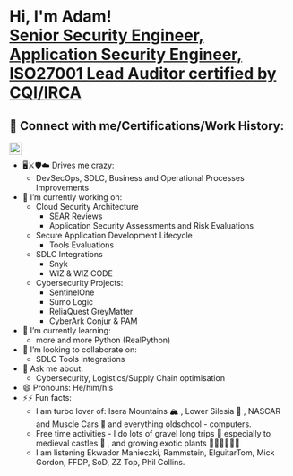 <h1>Hi, I'm Adam! <br/> <a href="https://www.linkedin.com/in/adam-wojciech-milian/">Senior Security Engineer, Application Security Engineer, ISO27001 Lead Auditor certified by CQI/IRCA</a></h1>

<h2> 🤳 Connect with me/Certifications/Work History:</h2>

[<img align="left" alt="AdamWojciechMilian | LinkedIn" width="22px" src="https://cdn.jsdelivr.net/npm/simple-icons@v3/icons/linkedin.svg" />][linkedin]

[linkedin]: https://www.linkedin.com/in/adam-wojciech-milian/
<br>

- 🖥️⚔️🛡️☁️ Drives me crazy:
  * DevSecOps, SDLC, Business and Operational Processes Improvements 
- 🔭 I’m currently working on:
  * Cloud Security Architecture
    * SEAR Reviews
    * Application Security Assessments and Risk Evaluations
  * Secure Application Development Lifecycle
    * Tools Evaluations
  * SDLC Integrations
    * Snyk
    * WIZ & WIZ CODE
  * Cybersecurity Projects: 
    * SentinelOne
    * Sumo Logic
    * ReliaQuest GreyMatter
    * CyberArk Conjur & PAM
- 🌱 I’m currently learning:
  * more and more Python (RealPython)
- 👯 I’m looking to collaborate on:
   * SDLC Tools Integrations
- 💬 Ask me about:
  * Cybersecurity, Logistics/Supply Chain optimisation
- 😄 Pronouns: He/him/his
- ⚡⚡ Fun facts:
  * I am turbo lover of: Isera Mountains 🏔️ , Lower Silesia 🖤 , NASCAR and Muscle Cars 🏁 and everything oldschool - computers.
  * Free time activities - I do lots of gravel long trips 🚴 especially to medieval castles 🏰 , and  growing exotic plants 🌼🌿🌵🌴🌹💚
  * I am listening Ekwador Manieczki, Rammstein, ElguitarTom, Mick Gordon, FFDP, SoD, ZZ Top, Phil Collins.
